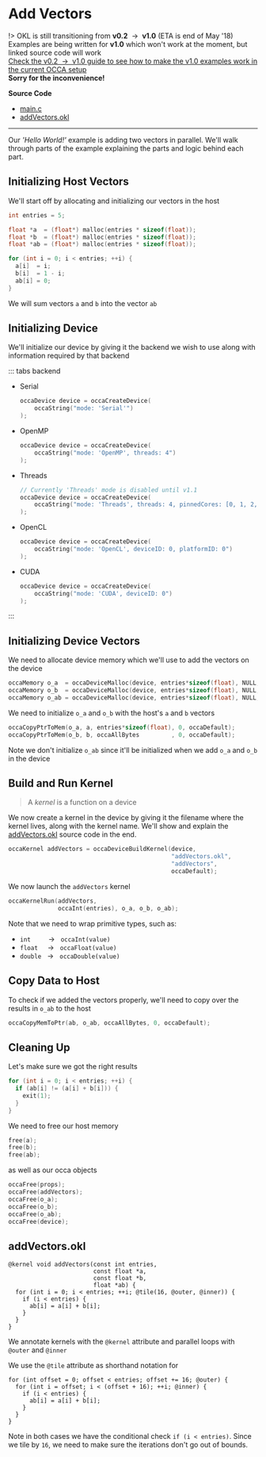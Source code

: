 # Add Vectors

!>
    OKL is still transitioning from **v0.2** &nbsp;&rarr;&nbsp; **v1.0** (ETA is end of May '18)
    <br/>
    Examples are being written for **v1.0** which won't work at the moment, but linked source code will work
    <br/>
    [Check the v0.2 &nbsp;&rarr;&nbsp; v1.0 guide to see how to make the v1.0 examples work in the current OCCA setup](/guide/okl/v1)
    <br/>
    **Sorry for the inconvenience!**

**Source Code**
- [main.c](https://github.com/libocca/occa/blob/master/examples/1_add_vectors/c/main.c)
- [addVectors.okl](https://github.com/libocca/occa/blob/master/examples/1_add_vectors/c/addVectors.okl)

---

Our _'Hello World!'_ example is adding two vectors in parallel.
We'll walk through parts of the example explaining the parts and logic behind each part.

## Initializing Host Vectors

We'll start off by allocating and initializing our vectors in the host

```c
int entries = 5;

float *a  = (float*) malloc(entries * sizeof(float));
float *b  = (float*) malloc(entries * sizeof(float));
float *ab = (float*) malloc(entries * sizeof(float));

for (int i = 0; i < entries; ++i) {
  a[i]  = i;
  b[i]  = 1 - i;
  ab[i] = 0;
}
```

We will sum vectors `a` and `b` into the vector `ab`

## Initializing Device

We'll initialize our device by giving it the backend we wish to use along with information required by that backend

::: tabs backend

- Serial

    ```c
    occaDevice device = occaCreateDevice(
        occaString("mode: 'Serial'")
    );
    ```

- OpenMP

    ```c
    occaDevice device = occaCreateDevice(
        occaString("mode: 'OpenMP', threads: 4")
    );
    ```

- Threads

    ```c
    // Currently 'Threads' mode is disabled until v1.1
    occaDevice device = occaCreateDevice(
        occaString("mode: 'Threads', threads: 4, pinnedCores: [0, 1, 2, 3]")
    );
    ```

- OpenCL

    ```c
    occaDevice device = occaCreateDevice(
        occaString("mode: 'OpenCL', deviceID: 0, platformID: 0")
    );
    ```

- CUDA

    ```c
    occaDevice device = occaCreateDevice(
        occaString("mode: 'CUDA', deviceID: 0")
    );
    ```

:::

## Initializing Device Vectors

We need to allocate device memory which we'll use to add the vectors on the device

```c
occaMemory o_a  = occaDeviceMalloc(device, entries*sizeof(float), NULL, occaDefault);
occaMemory o_b  = occaDeviceMalloc(device, entries*sizeof(float), NULL, occaDefault);
occaMemory o_ab = occaDeviceMalloc(device, entries*sizeof(float), NULL, occaDefault);
```

We need to initialize `o_a` and `o_b` with the host's `a` and `b` vectors

```c
occaCopyPtrToMem(o_a, a, entries*sizeof(float), 0, occaDefault);
occaCopyPtrToMem(o_b, b, occaAllBytes         , 0, occaDefault);
```

Note we don't initialize `o_ab` since it'll be initialized when we add `o_a` and `o_b` in the device

## Build and Run Kernel

> A _kernel_ is a function on a device

We now create a kernel in the device by giving it the filename where the kernel lives, along with the kernel name.
We'll show and explain the [addVectors.okl](/examples/c/add-vectors?id=addvectorsokl) source code in the end.

```c
occaKernel addVectors = occaDeviceBuildKernel(device,
                                              "addVectors.okl",
                                              "addVectors",
                                              occaDefault);
```

We now launch the `addVectors` kernel

```c
occaKernelRun(addVectors,
              occaInt(entries), o_a, o_b, o_ab);
```

Note that we need to wrap primitive types, such as:
- `int` &nbsp; &nbsp; &nbsp; &nbsp; &rarr; &nbsp; `occaInt(value)`
- `float` &nbsp; &nbsp; &rarr; &nbsp; `occaFloat(value)`
- `double` &nbsp; &rarr; &nbsp; `occaDouble(value)`

## Copy Data to Host

To check if we added the vectors properly, we'll need to copy over the results in `o_ab` to the host

```c
occaCopyMemToPtr(ab, o_ab, occaAllBytes, 0, occaDefault);
```

## Cleaning Up

Let's make sure we got the right results

```c
for (int i = 0; i < entries; ++i) {
  if (ab[i] != (a[i] + b[i])) {
    exit(1);
  }
}
```

We need to free our host memory

```c
free(a);
free(b);
free(ab);
```

as well as our occa objects

```c
occaFree(props);
occaFree(addVectors);
occaFree(o_a);
occaFree(o_b);
occaFree(o_ab);
occaFree(device);
```

## addVectors.okl

```okl
@kernel void addVectors(const int entries,
                        const float *a,
                        const float *b,
                        float *ab) {
  for (int i = 0; i < entries; ++i; @tile(16, @outer, @inner)) {
    if (i < entries) {
      ab[i] = a[i] + b[i];
    }
  }
}
```

We annotate kernels with the `@kernel` attribute and parallel loops with `@outer` and `@inner`

We use the `@tile` attribute as shorthand notation for

```okl
for (int offset = 0; offset < entries; offset += 16; @outer) {
  for (int i = offset; i < (offset + 16); ++i; @inner) {
    if (i < entries) {
      ab[i] = a[i] + b[i];
    }
  }
}
```

Note in both cases we have the conditional check `if (i < entries)`.
Since we tile by `16`, we need to make sure the iterations don't go out of bounds.
